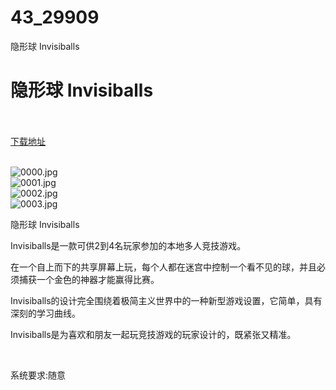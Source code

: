 # 43_29909
隐形球 Invisiballs
# 隐形球 Invisiballs
 <br/></br>
[下载地址](https://www.switch520.cc/article/29909 "下载地址")
<br/></br>

<p><img title="0000.jpg" src="https://www.switch520.cc/muke_img/2022_04_19_5eebc25213f25.jpg" alt="0000.jpg"><br>
<img title="0001.jpg" src="https://www.switch520.cc/muke_img/2022_04_19_78fdd031026f8.jpg" alt="0001.jpg"><br>
<img title="0002.jpg" src="https://www.switch520.cc/muke_img/2022_04_19_e134fb0ef5c1e.jpg" alt="0002.jpg"><br>
<img title="0003.jpg" src="https://www.switch520.cc/muke_img/2022_04_19_4d9af0ebbbc59.jpg" alt="0003.jpg"></p>
<p>隐形球 Invisiballs</p>
<p>Invisiballs是一款可供2到4名玩家参加的本地多人竞技游戏。</p>
<p>在一个自上而下的共享屏幕上玩，每个人都在迷宫中控制一个看不见的球，并且必须捕获一个金色的神器才能赢得比赛。</p>
<p>Invisiballs的设计完全围绕着极简主义世界中的一种新型游戏设置，它简单，具有深刻的学习曲线。</p>
<p>Invisiballs是为喜欢和朋友一起玩竞技游戏的玩家设计的，既紧张又精准。</p>
<p>&nbsp;</p>
<p>系统要求:随意</p>



